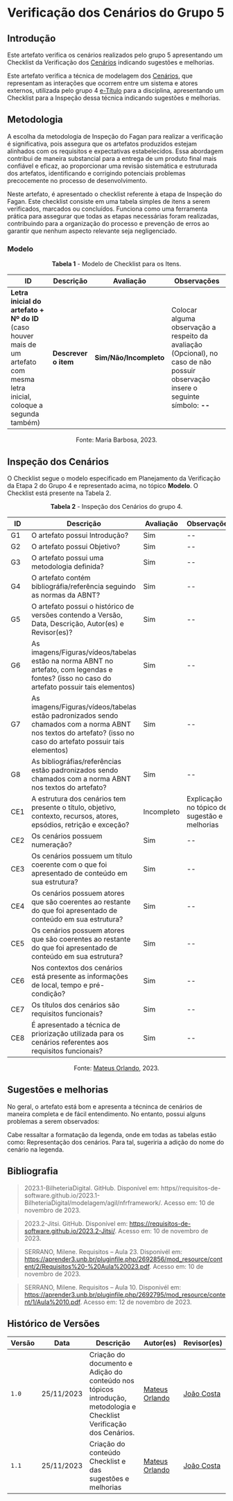 # Verificação dos Cenários do Grupo 5

## Introdução

Este artefato verifica os cenários realizados pelo grupo 5 apresentando um Checklist da Verificação dos [Cenários](https://requisitos-de-software.github.io/2023.2-e-Titulo/modelagem/Cenarios/) indicando sugestões e melhorias. 

Este artefato verifica a técnica de modelagem dos [Cenários](https://requisitos-de-software.github.io/2023.2-e-Titulo/modelagem/Cenarios/), que representam as interações que ocorrem entre um sistema e atores externos, utilizada pelo grupo 4 [e-Título](https://requisitos-de-software.github.io/2023.2-e-Titulo/) para a disciplina, apresentando um Checklist para a Inspeção dessa técnica indicando sugestões e melhorias.

## Metodologia

A escolha da metodologia de Inspeção do Fagan para realizar a verificação é significativa, pois assegura que os artefatos produzidos estejam alinhados com os requisitos e expectativas estabelecidos. Essa abordagem contribui de maneira substancial para a entrega de um produto final mais confiável e eficaz, ao proporcionar uma revisão sistemática e estruturada dos artefatos, identificando e corrigindo potenciais problemas precocemente no processo de desenvolvimento.

Neste artefato, é apresentado o checklist referente à etapa de Inspeção do Fagan. Este checklist consiste em uma tabela simples de itens a serem verificados, marcados ou concluídos. Funciona como uma ferramenta prática para assegurar que todas as etapas necessárias foram realizadas, contribuindo para a organização do processo e prevenção de erros ao garantir que nenhum aspecto relevante seja negligenciado.

### Modelo

<center>

**Tabela 1** - Modelo de Checklist para os Itens.

| ID | Descrição | Avaliação | Observações |
| ---| -------- | --------- | ------------ |
| **Letra inicial do artefato + Nº do ID** (caso houver mais de um artefato com mesma letra inicial, coloque a segunda também) | **Descrever o item** | **Sim/Não/Incompleto** | Colocar alguma observação a respeito da avaliação (Opcional), no caso de não possuir observação insere o seguinte símbolo: **--** |

Fonte: Maria Barbosa, 2023.

</center>

## Inspeção dos Cenários

O Checklist segue o modelo especificado em Planejamento da Verificação da Etapa 2 do Grupo 4 e representado acima, no tópico **Modelo**. O Checklist está presente na Tabela 2.

<center>

**Tabela 2** - Inspeção dos Cenários do grupo 4.

| ID | Descrição | Avaliação | Observações |
| ---| -------- | --------- | ------------ |
| G1  | O artefato possui Introdução? | Sim | -- |
| G2  | O artefato possui Objetivo? | Sim | -- |
| G3  | O artefato possui uma metodologia definida? | Sim | -- |
| G4  | O artefato contém bibliográfia/referência seguindo as normas da ABNT? | Sim | -- |
| G5  | O artefato possui o histórico de versões contendo a Versão, Data, Descrição, Autor(es) e Revisor(es)? | Sim | -- |
| G6  | As imagens/Figuras/vídeos/tabelas estão na norma ABNT no artefato, com legendas e fontes? (isso no caso do artefato possuir tais elementos) | Sim | -- |
| G7  | As imagens/Figuras/vídeos/tabelas estão padronizados sendo chamados com a norma ABNT nos textos do artefato? (isso no caso do artefato possuir tais elementos) | Sim | -- |
| G8  | As bibliográfias/referências estão padronizados sendo chamados com a norma ABNT nos textos do artefato?  | Sim | -- |
| CE1 | A estrutura dos cenários tem presente o título, objetivo, contexto, recursos, atores, epsódios, retrição e exceção? | Incompleto | Explicação no tópico de sugestão e melhorias |
| CE2 | Os cenários possuem numeração? | Sim | -- |
| CE3 | Os cenários possuem um título coerente com o que foi apresentado de conteúdo em sua estrutura? | Sim | -- |
| CE4 | Os cenários possuem atores que são coerentes ao restante do que foi apresentado de conteúdo em sua estrutura? | Sim | -- |
| CE5 | Os cenários possuem atores que são coerentes ao restante do que foi apresentado de conteúdo em sua estrutura? | Sim | -- |
| CE6 | Nos contextos dos cenários está presente as informações de local, tempo e pré-condição? | Sim | -- |
| CE7 | Os títulos dos cenários são requisitos funcionais? | Sim | -- |
| CE8 | É apresentado a técnica de priorização utilizada para os cenários referentes aos requisitos funcionais? | Sim | -- |

Fonte: [Mateus Orlando](https://github.com/MateusPy), 2023.

</center>

## Sugestões e melhorias

No geral, o artefato está bom e apresenta a técninca de cenários de maneira completa e de fácil entendimento. No entanto, possui alguns problemas a serem observados:

Cabe ressaltar a formatação da legenda, onde em todas as tabelas estão como: Representação dos cenários. Para tal, sugeriria a adição do nome do cenário na legenda.
## Bibliografia

> 2023.1-BilheteriaDigital. GitHub. Disponível em: https//requisitos-de-software.github.io/2023.1-BilheteriaDigital/modelagem/agil/nfrframework/. Acesso em: 10 de novembro de 2023.

> 2023.2-Jitsi. GitHub. Disponível em: https://requisitos-de-software.github.io/2023.2-Jitsi/. Acesso em: 10 de novembro de 2023.

> SERRANO, Milene. Requisitos – Aula 23. Disponivél em: https://aprender3.unb.br/pluginfile.php/2692856/mod_resource/content/2/Requisitos%20-%20Aula%20023.pdf. Acesso em: 10 de novembro de 2023.

> SERRANO, Milene. Requisitos – Aula 10. Disponivél em: https://aprender3.unb.br/pluginfile.php/2692795/mod_resource/content/1/Aula%2010.pdf. Acesso em: 12 de novembro de 2023.


## Histórico de Versões

| Versão | Data       | Descrição   | Autor(es)   | Revisor(es) |
| ------ | ---------- | ----------- | ------------ | ---------- |
| `1.0`  | 25/11/2023 | Criação do documento e Adição do conteúdo nos tópicos introdução, metodologia e Checklist Verificação dos Cenários.  | [Mateus Orlando](https://github.com/MateusPy) | [João Costa ](https://github.com/jvcostta) |
| `1.1`  | 25/11/2023 | Criação do conteúdo Checklist e das sugestões e melhorias  | [Mateus Orlando](https://github.com/MateusPy) | [João Costa ](https://github.com/jvcostta) |